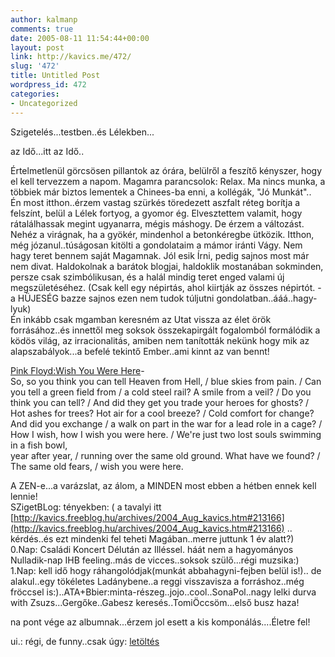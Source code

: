 ```yaml
---
author: kalmanp
comments: true
date: 2005-08-11 11:54:44+00:00
layout: post
link: http://kavics.me/472/
slug: '472'
title: Untitled Post
wordpress_id: 472
categories:
- Uncategorized
---
```


Szigetelés...testben..és Lélekben...




az Idő...itt az Idő..




Értelmetlenül görcsösen pillantok az órára, belülről a feszítő kényszer, hogy el kell tervezzem a napom. Magamra parancsolok: Relax. Ma nincs munka, a többiek már biztos lementek a Chinees-ba enni, a kollégák, "Jó Munkát"..   
Én most itthon..érzem vastag szürkés töredezett aszfalt réteg borítja a felszínt, belül a Lélek fortyog, a gyomor ég. Elvesztettem valamit, hogy rátalálhassak megint ugyanarra, mégis máshogy. De érzem a változást. Nehéz a virágnak, ha a gyökér, mindenhol a betonkéregbe ütközik. Itthon, még józanul..túságosan kitölti a gondolataim a mámor iránti Vágy. Nem hagy teret bennem saját Magamnak. Jól esik Írni, pedig sajnos most már nem divat. Haldokolnak a barátok blogjai, haldoklik mostanában sokminden, persze csak szimbólikusan, és a halál mindig teret enged valami új megszületéséhez. (Csak kell egy népirtás, ahol kiirtják az összes népirtót. - a HÜJESÉG bazze sajnos ezen nem tudok túljutni gondolatban..ááá..hagy-lyuk)  
Én inkább csak mgamban keresném az Utat vissza az élet örök forrásához..és innettől meg soksok összekapirgált fogalomból formálódik a ködös világ, az irracionalitás, amiben nem tanították nekünk hogy mik az alapszabályok...a befelé tekintő Ember..ami kinnt az van bennt!




[Pink Floyd:Wish You Were Here](http://diaktanito.mediacenter.hu/peti/audio/Wish%20You%20Were%20Here.mp3)-  
So, so you think you can tell Heaven from Hell, / blue skies from pain. / Can you tell a green field from / a cold steel rail? A smile from a veil? / Do you think you can tell? / And did they get you trade your heroes for ghosts? / Hot ashes for trees? Hot air for a cool breeze? / Cold comfort for change? And did you exchange / a walk on part in the war for a lead role in a cage? / How I wish, how I wish you were here. / We're just two lost souls swimming in a fish bowl,   
year after year, / running over the same old ground. What have we found? / The same old fears, / wish you were here.




A ZEN-e...a varázslat, az álom, a MINDEN most ebben a hétben ennek kell lennie!  
SZigetBLog: tényekben: ( a tavalyi itt [http://kavics.freeblog.hu/archives/2004_Aug_kavics.htm#213166](http://kavics.freeblog.hu/archives/2004_Aug_kavics.htm#213166) .. kérdés..és ezt mindenki fel teheti Magában..merre juttunk 1 év alatt?)  
0.Nap: Családi Koncert Délután az Illéssel. háát nem a hagyományos Nulladik-nap IHB  feeling..más de vicces..soksok szülő...régi muzsika:)  
1.Nap: kell idő hogy ráhangolódjak(munkát abbahagyni-fejben belül is!).. de alakul..egy tökéletes Ladánybene..a reggi visszavisza a forráshoz..még fröccsel is:)..ATA+Bbier:minta-részeg..jojo..cool..SonaPol..nagy lelki durva with Zsuzs...Gergőke..Gabesz keresés..TomiÖccsöm...első busz haza!




na pont vége az albumnak...érzem jol esett a kis komponálás....Életre fel!




ui.: régi, de funny..csak úgy: [letöltés](http://diaktanito.mediacenter.hu/peti/audio/SouthPark-StarWarsIn30Seconds.mp3)
